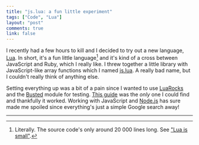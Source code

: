 ```yaml
---
title: "js.lua: a fun little experiment"
tags: ["Code", "Lua"]
layout: "post"
comments: true
link: false
---
```


I recently had a few hours to kill and I decided to try out a new language, [Lua](http://www.lua.org/). In short, it's a fun little language[^20131104-1] and it's kind of a cross between JavaScript and Ruby, which I really like. I threw together a little library with JavaScript-like array functions which I named [js.lua](https://github.com/gummesson/js.lua). A really bad name, but I couldn't really think of anything else.

Setting everything up was a bit of a pain since I wanted to use [LuaRocks](http://luarocks.org/) and the [Busted](http://olivinelabs.com/busted/) module for testing. [This guide](http://www.thijsschreijer.nl/blog/?p=772) was the *only* one I could find and thankfully it worked. Working with JavaScript and [Node.js](http://nodejs.org/) has sure made me spoiled since everything's just a simple Google search away!

* * *

[^20131104-1]: Literally. The source code's only around 20 000 lines long. See ["Lua is small"](http://www.lua.org/about.html).
